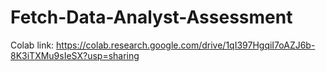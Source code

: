 # Fetch-Data-Analyst-Assessment

Colab link: https://colab.research.google.com/drive/1qI397HgqiI7oAZJ6b-8K3iTXMu9sIeSX?usp=sharing
